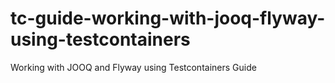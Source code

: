 # tc-guide-working-with-jooq-flyway-using-testcontainers
Working with JOOQ and Flyway using Testcontainers Guide
